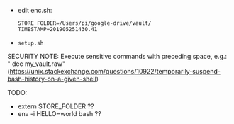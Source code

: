 - edit enc.sh:
    ```
    STORE_FOLDER=/Users/pi/google-drive/vault/
    TIMESTAMP=201905251430.41
    ```

- `setup.sh`

SECURITY NOTE:
  Execute sensitive commands with preceding space, e.g.: " dec my_vault.raw"
    (https://unix.stackexchange.com/questions/10922/temporarily-suspend-bash-history-on-a-given-shell)


TODO:
- extern STORE_FOLDER  ??
- env -i HELLO=world bash  ??